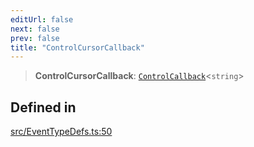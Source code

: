 ```yaml
---
editUrl: false
next: false
prev: false
title: "ControlCursorCallback"
---
```


> **ControlCursorCallback**: [`ControlCallback`](/api/type-aliases/controlcallback/)\<`string`\>

## Defined in

[src/EventTypeDefs.ts:50](https://github.com/fabricjs/fabric.js/blob/v6.0.0-rc4/src/EventTypeDefs.ts#L50)
